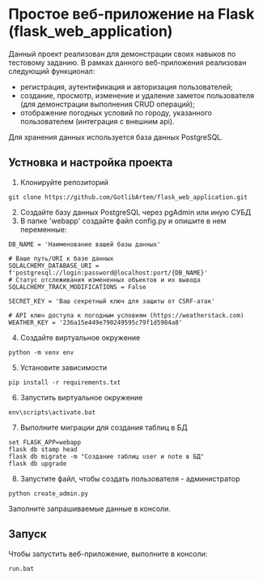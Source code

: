 # Простое веб-приложение на Flask (flask_web_application)
Данный проект реализован для демонстрации своих навыков по тестовому заданию.
В рамках данного веб-приложения реализован следующий функционал:
* регистрация, аутентификация и авторизация пользователей;
* создание, просмотр, изменение и удаление заметок пользователя (для демонстрации выполнения CRUD операций);
* отображение погодных условий по городу, указанного пользователем (интеграция с внешним api). 

Для хранения данных используется база данных PostgreSQL.

## Устновка и настройка проекта
1. Клонируйте репозиторий
```
git clone https://github.com/GotlibArtem/flask_web_application.git
```
2. Создайте базу данных PostgreSQL через pgAdmin или иную СУБД
3. В папке 'webapp' создайте файл config.py и опишите в нем переменные:
```
DB_NAME = 'Наименование вашей базы данных'

# Ваше путь/URI к базе данных
SQLALCHEMY_DATABASE_URI = f'postgresql://login:password@localhost:port/{DB_NAME}'
# Статус отслеживания измененных объектов и их вывода
SQLALCHEMY_TRACK_MODIFICATIONS = False

SECRET_KEY = 'Ваш секретный ключ для защиты от CSRF-атак'

# API ключ доступа к погодным условиям (https://weatherstack.com)
WEATHER_KEY = '236a15e449e790249595c79f1d5984a8'
```
4. Создайте виртуальное окружение
```
python -m venv env
```
5. Установите зависимости
```
pip install -r requirements.txt
```
6. Запустить виртуальное окружение
```
env\scripts\activate.bat
```
7. Выполните миграции для создания таблиц в БД
```
set FLASK_APP=webapp
flask db stamp head
flask db migrate -m "Создание таблиц user и note в БД"
flask db upgrade
```
8. Запустите файл, чтобы создать пользователя - администратор
```
python create_admin.py
```
Заполните запрашиваемые данные в консоли.

## Запуск
Чтобы запустить веб-приложение, выполните в консоли:
```
run.bat
```
